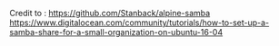 Credit to : https://github.com/Stanback/alpine-samba
https://www.digitalocean.com/community/tutorials/how-to-set-up-a-samba-share-for-a-small-organization-on-ubuntu-16-04
